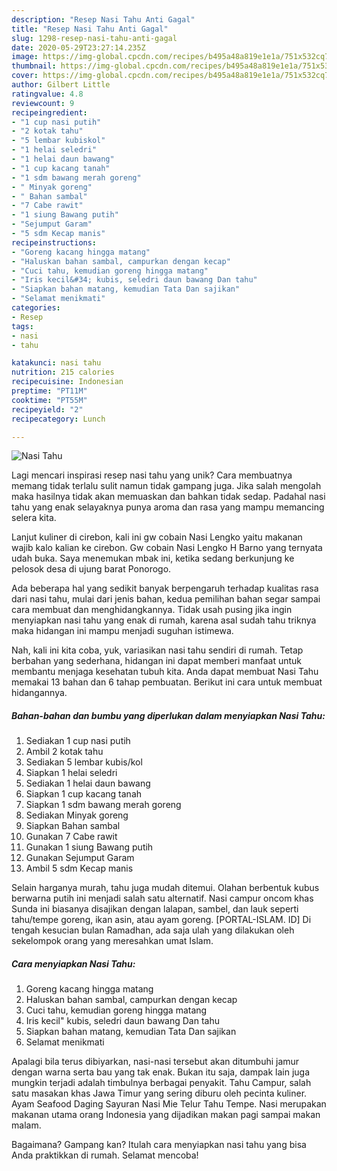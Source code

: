 ```yaml
---
description: "Resep Nasi Tahu Anti Gagal"
title: "Resep Nasi Tahu Anti Gagal"
slug: 1298-resep-nasi-tahu-anti-gagal
date: 2020-05-29T23:27:14.235Z
image: https://img-global.cpcdn.com/recipes/b495a48a819e1e1a/751x532cq70/nasi-tahu-foto-resep-utama.jpg
thumbnail: https://img-global.cpcdn.com/recipes/b495a48a819e1e1a/751x532cq70/nasi-tahu-foto-resep-utama.jpg
cover: https://img-global.cpcdn.com/recipes/b495a48a819e1e1a/751x532cq70/nasi-tahu-foto-resep-utama.jpg
author: Gilbert Little
ratingvalue: 4.8
reviewcount: 9
recipeingredient:
- "1 cup nasi putih"
- "2 kotak tahu"
- "5 lembar kubiskol"
- "1 helai seledri"
- "1 helai daun bawang"
- "1 cup kacang tanah"
- "1 sdm bawang merah goreng"
- " Minyak goreng"
- " Bahan sambal"
- "7 Cabe rawit"
- "1 siung Bawang putih"
- "Sejumput Garam"
- "5 sdm Kecap manis"
recipeinstructions:
- "Goreng kacang hingga matang"
- "Haluskan bahan sambal, campurkan dengan kecap"
- "Cuci tahu, kemudian goreng hingga matang"
- "Iris kecil&#34; kubis, seledri daun bawang Dan tahu"
- "Siapkan bahan matang, kemudian Tata Dan sajikan"
- "Selamat menikmati"
categories:
- Resep
tags:
- nasi
- tahu

katakunci: nasi tahu 
nutrition: 215 calories
recipecuisine: Indonesian
preptime: "PT11M"
cooktime: "PT55M"
recipeyield: "2"
recipecategory: Lunch

---
```



![Nasi Tahu](https://img-global.cpcdn.com/recipes/b495a48a819e1e1a/751x532cq70/nasi-tahu-foto-resep-utama.jpg)

Lagi mencari inspirasi resep nasi tahu yang unik? Cara membuatnya memang tidak terlalu sulit namun tidak gampang juga. Jika salah mengolah maka hasilnya tidak akan memuaskan dan bahkan tidak sedap. Padahal nasi tahu yang enak selayaknya punya aroma dan rasa yang mampu memancing selera kita.

Lanjut kuliner di cirebon, kali ini gw cobain Nasi Lengko yaitu makanan wajib kalo kalian ke cirebon. Gw cobain Nasi Lengko H Barno yang ternyata udah buka. Saya menemukan mbak ini, ketika sedang berkunjung ke pelosok desa di ujung barat Ponorogo.

Ada beberapa hal yang sedikit banyak berpengaruh terhadap kualitas rasa dari nasi tahu, mulai dari jenis bahan, kedua pemilihan bahan segar sampai cara membuat dan menghidangkannya. Tidak usah pusing jika ingin menyiapkan nasi tahu yang enak di rumah, karena asal sudah tahu triknya maka hidangan ini mampu menjadi suguhan istimewa.


Nah, kali ini kita coba, yuk, variasikan nasi tahu sendiri di rumah. Tetap berbahan yang sederhana, hidangan ini dapat memberi manfaat untuk membantu menjaga kesehatan tubuh kita. Anda dapat membuat Nasi Tahu memakai 13 bahan dan 6 tahap pembuatan. Berikut ini cara untuk membuat hidangannya.

<!--inarticleads1-->

##### Bahan-bahan dan bumbu yang diperlukan dalam menyiapkan Nasi Tahu:

1. Sediakan 1 cup nasi putih
1. Ambil 2 kotak tahu
1. Sediakan 5 lembar kubis/kol
1. Siapkan 1 helai seledri
1. Sediakan 1 helai daun bawang
1. Siapkan 1 cup kacang tanah
1. Siapkan 1 sdm bawang merah goreng
1. Sediakan  Minyak goreng
1. Siapkan  Bahan sambal
1. Gunakan 7 Cabe rawit
1. Gunakan 1 siung Bawang putih
1. Gunakan Sejumput Garam
1. Ambil 5 sdm Kecap manis


Selain harganya murah, tahu juga mudah ditemui. Olahan berbentuk kubus berwarna putih ini menjadi salah satu alternatif. Nasi campur oncom khas Sunda ini biasanya disajikan dengan lalapan, sambel, dan lauk seperti tahu/tempe goreng, ikan asin, atau ayam goreng. [PORTAL-ISLAM. ID] Di tengah kesucian bulan Ramadhan, ada saja ulah yang dilakukan oleh sekelompok orang yang meresahkan umat Islam. 

<!--inarticleads2-->

##### Cara menyiapkan Nasi Tahu:

1. Goreng kacang hingga matang
1. Haluskan bahan sambal, campurkan dengan kecap
1. Cuci tahu, kemudian goreng hingga matang
1. Iris kecil&#34; kubis, seledri daun bawang Dan tahu
1. Siapkan bahan matang, kemudian Tata Dan sajikan
1. Selamat menikmati


Apalagi bila terus dibiyarkan, nasi-nasi tersebut akan ditumbuhi jamur dengan warna serta bau yang tak enak. Bukan itu saja, dampak lain juga mungkin terjadi adalah timbulnya berbagai penyakit. Tahu Campur, salah satu masakan khas Jawa Timur yang sering diburu oleh pecinta kuliner. Ayam Seafood Daging Sayuran Nasi Mie Telur Tahu Tempe. Nasi merupakan makanan utama orang Indonesia yang dijadikan makan pagi sampai makan malam. 

Bagaimana? Gampang kan? Itulah cara menyiapkan nasi tahu yang bisa Anda praktikkan di rumah. Selamat mencoba!
